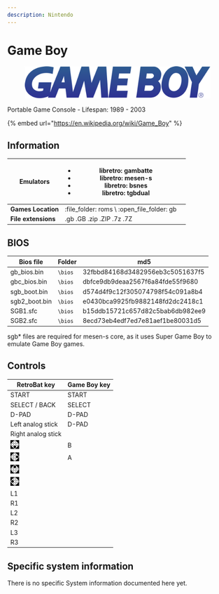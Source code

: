 ```yaml
---
description: Nintendo
---
```


# Game Boy

<figure><img src="https://raw.githubusercontent.com/fabricecaruso/es-theme-carbon/5149a33eed46b2af638b06119397d4023b75131f/art/logos/gb.svg" alt=""><figcaption></figcaption></figure>

Portable Game Console - Lifespan: 1989 - 2003

{% embed url="https://en.wikipedia.org/wiki/Game_Boy" %}

## Information

| **Emulators**       | <ul><li>libretro: gambatte</li><li>libretro: mesen-s</li><li>libretro: bsnes</li><li>libretro: tgbdual</li></ul> |   |
| ------------------- | ---------------------------------------------------------------------------------------------------------------- | - |
| **Games Location**  | :file\_folder: roms \ :open\_file\_folder: gb                                                                    |   |
| **File extensions** | .gb .GB .zip .ZIP .7z .7Z                                                                                        |   |

## BIOS

| Bios file      | Folder  | md5                              |
| -------------- | ------- | -------------------------------- |
| gb\_bios.bin   | `\bios` | 32fbbd84168d3482956eb3c5051637f5 |
| gbc\_bios.bin  | `\bios` | dbfce9db9deaa2567f6a84fde55f9680 |
| sgb\_boot.bin  | `\bios` | d574d4f9c12f305074798f54c091a8b4 |
| sgb2\_boot.bin | `\bios` | e0430bca9925fb9882148fd2dc2418c1 |
| SGB1.sfc       | `\bios` | b15ddb15721c657d82c5bab6db982ee9 |
| SGB2.sfc       | `\bios` | 8ecd73eb4edf7ed7e81aef1be80031d5 |

sgb\* files are required for mesen-s core, as it uses Super Game Boy to emulate Game Boy games.

## Controls

| RetroBat key                                                                        | Game Boy key |
| ----------------------------------------------------------------------------------- | ------------ |
| START                                                                               | START        |
| SELECT / BACK                                                                       | SELECT       |
| D-PAD                                                                               | D-PAD        |
| Left analog stick                                                                   | D-PAD        |
| Right analog stick                                                                  |              |
| ![A](<../../.gitbook/assets/image (1) (2) (1).png>)                                 | B            |
| ![B](<../../.gitbook/assets/image (4) (1).png>)                                     | A            |
| <img src="../../.gitbook/assets/image (3) (1) (2).png" alt="" data-size="original"> |              |
| <img src="../../.gitbook/assets/image (2) (1) (1).png" alt="" data-size="line">     |              |
| L1                                                                                  |              |
| R1                                                                                  |              |
| L2                                                                                  |              |
| R2                                                                                  |              |
| L3                                                                                  |              |
| R3                                                                                  |              |

## Specific system information

There is no specific System information documented here yet.
